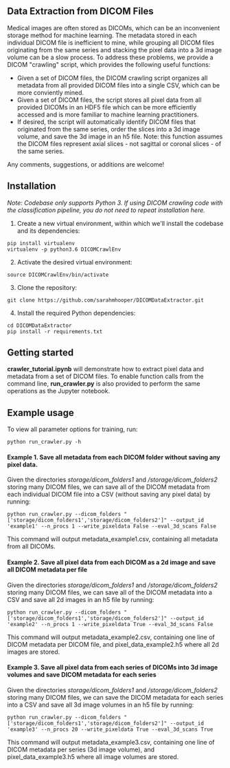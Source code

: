 ## Data Extraction from DICOM Files
Medical images are often stored as DICOMs, which can be an inconvenient storage method for machine learning. The metadata stored in each individual DICOM file is inefficient to mine, while grouping all DICOM files originating from the same series and stacking the pixel data into a 3d image volume can be a slow process. To address these problems, we provide a DICOM "crawling" script, which provides the following useful functions: 
- Given a set of DICOM files, the DICOM crawling script organizes all metadata from all provided DICOM files into a single CSV, which can be more conviently mined. 
- Given a set of DICOM files, the script stores all pixel data from all provided DICOMs in an HDF5 file which can be more efficiently accessed and is more familiar to machine learning practitioners. 
- If desired, the script will automatically identify DICOM files that originated from the same series, order the slices into a 3d image volume, and save the 3d image in an h5 file. Note: this function assumes the DICOM files represent axial slices - not sagittal or coronal slices - of the same series.

Any comments, suggestions, or additions are welcome!


## Installation 

*Note: Codebase only supports Python 3. If using DICOM crawling code with the classification pipeline, you do not need to repeat installation here.* 

1. Create a new virtual environment, within which we'll install the codebase and its dependencies:
```
pip install virtualenv
virtualenv -p python3.6 DICOMCrawlEnv
```

2. Activate the desired virtual environment:
```
source DICOMCrawlEnv/bin/activate
```

3. Clone the repository:
```
git clone https://github.com/sarahmhooper/DICOMDataExtractor.git
```

4. Install the required Python dependencies: 
```
cd DICOMDataExtractor
pip install -r requirements.txt
```

## Getting started
__crawler_tutorial.ipynb__ will demonstrate how to extract pixel data and metadata from a set of DICOM files. To enable function calls from the command line, __run_crawler.py__ is also provided to perform the same operations as the Jupyter notebook.

## Example usage
To view all parameter options for training, run:

```
python run_crawler.py -h
```
#### Example 1. Save all metadata from each DICOM folder without saving any pixel data. 
Given the directories *storage/dicom_folders1* and */storage/dicom_folders2* storing many DICOM files, we can save all of the DICOM metadata from each individual DICOM file into a CSV (without saving any pixel data) by running:
```
python run_crawler.py --dicom_folders "['storage/dicom_folders1','storage/dicom_folders2']" --output_id 'example1' --n_procs 1 --write_pixeldata False --eval_3d_scans False
```
This command will output metadata_example1.csv, containing all metadata from all DICOMs. 

#### Example 2. Save all pixel data from each DICOM as a 2d image and save all DICOM metadata per file
Given the directories *storage/dicom_folders1* and */storage/dicom_folders2* storing many DICOM files, we can save all of the DICOM metadata into a CSV and save all 2d images in an h5 file by running:
```
python run_crawler.py --dicom_folders "['storage/dicom_folders1','storage/dicom_folders2']" --output_id 'example2' --n_procs 1 --write_pixeldata True --eval_3d_scans False
```
This command will output metadata_example2.csv, containing one line of DICOM metadata per DICOM file, and pixel_data_example2.h5 where all 2d images are stored. 

#### Example 3. Save all pixel data from each series of DICOMs into 3d image volumes and save DICOM metadata for each series
Given the directories *storage/dicom_folders1* and */storage/dicom_folders2* storing many DICOM files, we can save the DICOM metadata for each series into a CSV and save all 3d image volumes in an h5 file by running:
```
python run_crawler.py --dicom_folders "['storage/dicom_folders1','storage/dicom_folders2']" --output_id 'example3' --n_procs 20 --write_pixeldata True --eval_3d_scans True
```
This command will output metadata_example3.csv, containing one line of DICOM metadata per series (3d image volume), and pixel_data_example3.h5 where all image volumes are stored. 
